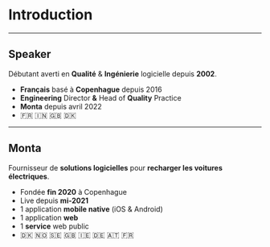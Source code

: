 # Introduction

---

## Speaker

Débutant averti en **Qualité** & **Ingénierie** logicielle depuis **2002**.

* **Français** basé à **Copenhague** depuis 2016
* **Engineering** Director **&** Head of **Quality** Practice
* **Monta** depuis avril 2022
* 🇫🇷 🇮🇳 🇬🇧 🇩🇰

---

## Monta

Fournisseur de **solutions logicielles** pour **recharger les voitures électriques**.

* Fondée **fin 2020** à Copenhague
* Live depuis **mi-2021**
* 1 application **mobile native** (iOS & Android)
* 1 application **web**
* 1 **service** web public
* 🇩🇰 🇳🇴 🇸🇪 🇬🇧 🇮🇪 🇩🇪 🇦🇹 🇫🇷
